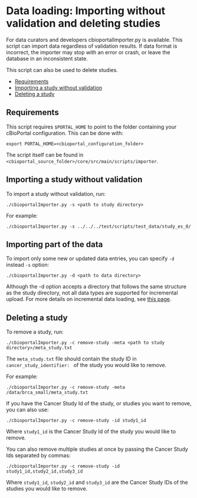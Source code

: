 # Data loading: Importing without validation and deleting studies
For data curators and developers cbioportalImporter.py is available. This script can import data regardless of validation results. If data format is incorrect, the importer may stop with an error or crash, or leave the database in an inconsistent state.

This script can also be used to delete studies.

- [Requirements](#requirements)
- [Importing a study without validation](#importing-a-study-without-validation)
- [Deleting a study](#deleting-a-study)

## Requirements
This script requires `$PORTAL_HOME` to point to the folder containing your
cBioPortal configuration. This can be done with:
```
export PORTAL_HOME=<cbioportal_configuration_folder>
```

The script itself can be found in `<cbioportal_source_folder>/core/src/main/scripts/importer`.

## Importing a study without validation 
To import a study without validation, run: 
```
./cbioportalImporter.py -s <path to study directory>
```

For example:
```
./cbioportalImporter.py -s ../../../test/scripts/test_data/study_es_0/
```

## Importing part of the data
To import only some new or updated data entries, you can specify `-d` instead `-s` option:
```
./cbioportalImporter.py -d <path to data directory>
```
Although the -d option accepts a directory that follows the same structure as the study directory, not all data types are supported for incremental upload.
For more details on incremental data loading, see [this page](./Incremental-Data-Loading.md).

## Deleting a study
To remove a study, run: 
```
./cbioportalImporter.py -c remove-study -meta <path to study directory>/meta_study.txt
```
The `meta_study.txt` file should contain the study ID in `cancer_study_identifier: ` of the study you would like to remove.

For example:
```
./cbioportalImporter.py -c remove-study -meta /data/brca_small/meta_study.txt
```

If you have the Cancer Study Id of the study, or studies you want to remove, you can also use:
```
./cbioportalImporter.py -c remove-study -id study1_id
```
Where `study1_id` is the Cancer Study Id of the study you would like to remove.

You can also remove multiple studies at once by passing the Cancer Study Ids separated by commas:
```
./cbioportalImporter.py -c remove-study -id study1_id,study2_id,study3_id
```
Where `study1_id`, `study2_id` and `study3_id` are the Cancer Study IDs of the studies you would like to remove.
